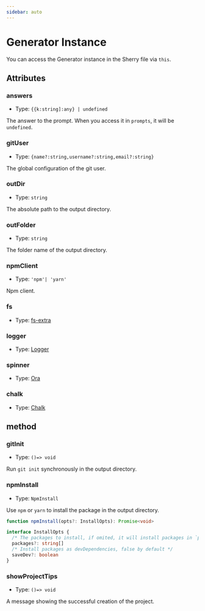 ```yaml
---
sidebar: auto
---
```


# Generator Instance

You can access the Generator instance in the Sherry file via `this`.

## Attributes

### answers

- Type: `{{k:string]:any} | undefined`

The answer to the prompt. When you access it in `prompts`, it will be `undefined`.

### gitUser

- Type: `{name?:string,username?:string,email?:string}`

The global configuration of the git user.

### outDir

- Type: `string`

The absolute path to the output directory.

### outFolder

- Type: `string`

The folder name of the output directory.

### npmClient

- Type: `'npm'| 'yarn'`

Npm client.

### fs

- Type: [fs-extra](https://github.com/jprichardson/node-fs-extra)

### logger

- Type: [Logger](https://github.com/saojs/sao/blob/master/lib/logger.js)

### spinner

- Type: [Ora](https://github.com/sindresorhus/ora)

### chalk

- Type: [Chalk](https://github.com/chalk/chalk)

## method

### gitInit

- Type: `()=> void`

Run `git init` synchronously in the output directory.

### npmInstall

- Type: `NpmInstall`

Use `npm` or `yarn` to install the package in the output directory.

```typescript
function npmInstall(opts?: InstallOpts): Promise<void>

interface InstallOpts {
  /* The packages to install, if omited, it will install packages in `package.json` */
  packages?: string[]
  /* Install packages as devDependencies, false by default */
  saveDev?: boolean
}
```

### showProjectTips

- Type: `()=> void`

A message showing the successful creation of the project.
